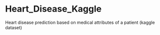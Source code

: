 # Heart_Disease_Kaggle
Heart disease prediction based on medical attributes of a patient (kaggle dataset)
